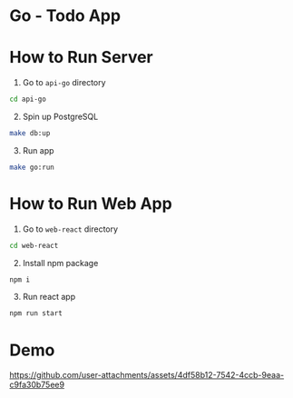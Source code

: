 # Go - Todo App

# How to Run Server

1. Go to `api-go` directory

```bash
cd api-go
```

2. Spin up PostgreSQL

```bash
make db:up
```

3. Run app

```bash
make go:run
```

# How to Run Web App

1. Go to `web-react` directory

```bash
cd web-react
```

2. Install npm package

```bash
npm i
```

3. Run react app

```bash
npm run start
```

# Demo

https://github.com/user-attachments/assets/4df58b12-7542-4ccb-9eaa-c9fa30b75ee9
